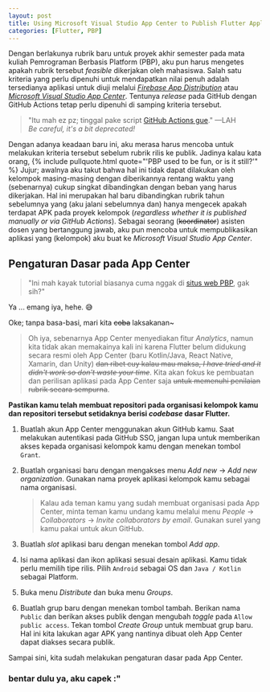 ```yaml
---
layout: post
title: Using Microsoft Visual Studio App Center to Publish Flutter Applications
categories: [Flutter, PBP]
---
```


Dengan berlakunya rubrik baru untuk proyek akhir semester pada mata kuliah Pemrograman Berbasis Platform (PBP), aku pun harus mengetes apakah rubrik tersebut *feasible* dikerjakan oleh mahasiswa. Salah satu kriteria yang perlu dipenuhi untuk mendapatkan nilai penuh adalah tersedianya aplikasi untuk diuji melalui [*Firebase App Distribution*](https://firebase.google.com/docs/app-distribution) atau [*Microsoft Visual Studio App Center*](https://appcenter.ms/). Tentunya *release* pada GitHub dengan GitHub Actions tetap perlu dipenuhi di samping kriteria tersebut.

> "Itu mah ez pz; tinggal pake script [GitHub Actions gue](https://gist.github.com/determinedguy/68b9a39b49099222f7c4b12eb617c643)." —LAH<br /> *Be careful, it's a bit deprecated!*

Dengan adanya keadaan baru ini, aku merasa harus mencoba untuk melakukan kriteria tersebut sebelum rubrik rilis ke publik. Jadinya kalau kata orang, {% include pullquote.html quote="'PBP used to be fun, or is it still?'" %} Jujur; awalnya aku takut bahwa hal ini tidak dapat dilakukan oleh kelompok masing-masing dengan diberikannya rentang waktu yang (sebenarnya) cukup singkat dibandingkan dengan beban yang harus dikerjakan. Hal ini merupakan hal baru dibandingkan rubrik tahun sebelumnya yang (aku jalani sebelumnya dan) hanya mengecek apakah terdapat APK pada proyek kelompok (*regardless whether it is published manually or via GitHub Actions*). Sebagai seorang (~~koordinator~~) asisten dosen yang bertanggung jawab, aku pun mencoba untuk mempublikasikan aplikasi yang (kelompok) aku buat ke *Microsoft Visual Studio App Center*.

## Pengaturan Dasar pada App Center

> "Ini mah kayak tutorial biasanya cuma nggak di [situs web PBP](https://pbp-fasilkom-ui.github.io/ganjil-2023/), gak sih?"

Ya ... emang iya, hehe. 😅

Oke; tanpa basa-basi, mari kita ~~coba~~ laksakanan~

> Oh iya, sebenarnya App Center menyediakan fitur *Analytics*, namun kita tidak akan memakainya kali ini karena Flutter belum didukung secara resmi oleh App Center (baru Kotlin/Java, React Native, Xamarin, dan Unity) ~~dan ribet cuy kalau mau maksa, *I have tried and it didn't work so don't waste your time*~~. Kita akan fokus ke pembuatan dan perilisan aplikasi pada App Center saja ~~untuk memenuhi penilaian rubrik secara sempurna~~.

**Pastikan kamu telah membuat repositori pada organisasi kelompok kamu dan repositori tersebut setidaknya berisi *codebase* dasar Flutter.**

1. Buatlah akun App Center menggunakan akun GitHub kamu. Saat melakukan autentikasi pada GitHub SSO, jangan lupa untuk memberikan akses kepada organisasi kelompok kamu dengan menekan tombol `Grant`.

2. Buatlah organisasi baru dengan mengakses menu *Add new* -> *Add new organization*. Gunakan nama proyek aplikasi kelompok kamu sebagai nama organisasi.

    > Kalau ada teman kamu yang sudah membuat organisasi pada App Center, minta teman kamu undang kamu melalui menu *People* -> *Collaborators* -> *Invite collaborators by email*. Gunakan surel yang kamu pakai untuk akun GitHub.

3. Buatlah *slot* aplikasi baru dengan menekan tombol *Add app*.

4. Isi nama aplikasi dan ikon aplikasi sesuai desain aplikasi. Kamu tidak perlu memilih tipe rilis. Pilih `Android` sebagai OS dan `Java / Kotlin` sebagai Platform.

5. Buka menu *Distribute* dan buka menu *Groups*.

6. Buatlah grup baru dengan menekan tombol tambah. Berikan nama `Public` dan berikan akses publik dengan mengubah *toggle* pada `Allow public access`. Tekan tombol *Create Group* untuk membuat grup baru. Hal ini kita lakukan agar APK yang nantinya dibuat oleh App Center dapat diakses secara publik.

Sampai sini, kita sudah melakukan pengaturan dasar pada App Center.

### bentar dulu ya, aku capek :"
